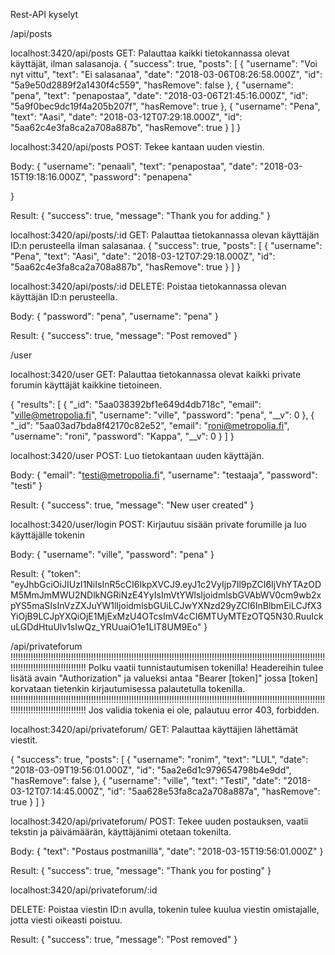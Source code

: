 Rest-API kyselyt

/api/posts

localhost:3420/api/posts
GET: Palauttaa kaikki tietokannassa olevat käyttäjät, ilman salasanoja.
{
    "success": true,
    "posts": [
        {
            "username": "Voi nyt vittu",
            "text": "Ei salasanaa",
            "date": "2018-03-06T08:26:58.000Z",
            "id": "5a9e50d2889f2a1430f4c559",
            "hasRemove": false
        },
        {
            "username": "pena",
            "text": "penapostaa",
            "date": "2018-03-06T21:45:16.000Z",
            "id": "5a9f0bec9dc19f4a205b207f",
            "hasRemove": true
        },
        {
            "username": "Pena",
            "text": "Aasi",
            "date": "2018-03-12T07:29:18.000Z",
            "id": "5aa62c4e3fa8ca2a708a887b",
            "hasRemove": true
        }
    ]
}

localhost:3420/api/posts
POST: Tekee kantaan uuden viestin.

Body:
{
"username": "penaali",
            "text": "penapostaa",
            "date": "2018-03-15T19:18:16.000Z",
            "password": "penapena"

}

Result:
{
    "success": true,
    "message": "Thank you for adding."
}

localhost:3420/api/posts/:id
GET: Palauttaa tietokannassa olevan käyttäjän ID:n perusteella ilman salasanaa.
{
    "success": true,
    "posts": [
        {
            "username": "Pena",
            "text": "Aasi",
            "date": "2018-03-12T07:29:18.000Z",
            "id": "5aa62c4e3fa8ca2a708a887b",
            "hasRemove": true
        }
    ]
}

localhost:3420/api/posts/:id
DELETE: Poistaa tietokannassa olevan käyttäjän ID:n perusteella.

Body:
{
"password": "pena",
    	"username": "pena"
}

Result:
{
    "success": true,
    "message": "Post removed"
}

/user

localhost:3420/user
GET: Palauttaa tietokannassa olevat kaikki private forumin käyttäjät kaikkine tietoineen.

{
    "results": [
        {
            "_id": "5aa038392bf1e649d4db718c",
            "email": "ville@metropolia.fi",
            "username": "ville",
            "password": "pena",
            "__v": 0
        },
        {
            "_id": "5aa03ad7bda8f42170c82e52",
            "email": "roni@metropolia.fi",
            "username": "roni",
            "password": "Kappa",
            "__v": 0
        }
    ]
}


localhost:3420/user
POST: Luo tietokantaan uuden käyttäjän.

Body:
{
			"email": "testi@metropolia.fi",
            "username": "testaaja",
            "password": "testi"
}

Result:
{
    "success": true,
    "message": "New user created"
}

localhost:3420/user/login
POST: Kirjautuu sisään private forumille ja luo käyttäjälle tokenin

Body:
{
	"username": "ville",
	"password": "pena"
}

Result:
{
    "token":  "eyJhbGciOiJIUzI1NiIsInR5cCI6IkpXVCJ9.eyJ1c2VyIjp7Il9pZCI6IjVhYTAzODM5MmJmMWU2NDlkNGRiNzE4YyIsImVtYWlsIjoidmlsbGVAbWV0cm9wb2xpYS5maSIsInVzZXJuYW1lIjoidmlsbGUiLCJwYXNzd29yZCI6InBlbmEiLCJfX3YiOjB9LCJpYXQiOjE1MjExMzU4OTcsImV4cCI6MTUyMTEzOTQ5N30.RuuIckuLGDdHtuUlv1sIwQz_YRUuaiO1e1LlT8UM9Eo"
}

/api/privateforum
!!!!!!!!!!!!!!!!!!!!!!!!!!!!!!!!!!!!!!!!!!!!!!!!!!!!!!!!!!!!!!!!!!!!!!!!!!!!!!!!!!!!!!!!!!!!!!!!!!!!!!!!!!!!!!!!!!!!!!!!!!!!!!!!!!!!!!!!!!!!!!!!!!!!!!!!!!!
Polku vaatii tunnistautumisen tokenilla!
Headereihin tulee lisätä avain "Authorization" ja valueksi antaa "Bearer [token]" jossa [token] korvataan tietenkin kirjautumisessa palautetulla tokenilla.
!!!!!!!!!!!!!!!!!!!!!!!!!!!!!!!!!!!!!!!!!!!!!!!!!!!!!!!!!!!!!!!!!!!!!!!!!!!!!!!!!!!!!!!!!!!!!!!!!!!!!!!!!!!!!!!!!!!!!!!!!!!!!!!!!!!!!!!!!!!!!!!!!!!!!!!!!!!
Jos validia tokenia ei ole, palautuu error 403, forbidden.

localhost:3420/api/privateforum/
GET: Palauttaa käyttäjien lähettämät viestit.

{
    "success": true,
    "posts": [
        {
            "username": "ronim",
            "text": "LUL",
            "date": "2018-03-09T19:56:01.000Z",
            "id": "5aa2e6d1c979654798b4e9dd",
            "hasRemove": false
        },
        {
            "username": "ville",
            "text": "Testi",
            "date": "2018-03-12T07:14:45.000Z",
            "id": "5aa628e53fa8ca2a708a887a",
            "hasRemove": true
        }
    ]
}


localhost:3420/api/privateforum/
POST: Tekee uuden postauksen, vaatii tekstin ja päivämäärän, käyttäjänimi otetaan tokenilta.

Body:
{
	"text": "Postaus postmanillä",
    "date": "2018-03-15T19:56:01.000Z"
}

Result:
{
    "success": true,
    "message": "Thank you for posting"
}


localhost:3420/api/privateforum/:id

DELETE: Poistaa viestin ID:n avulla, tokenin tulee kuulua viestin omistajalle, jotta viesti oikeasti poistuu.

Result:
{
    "success": true,
    "message": "Post removed"
}
